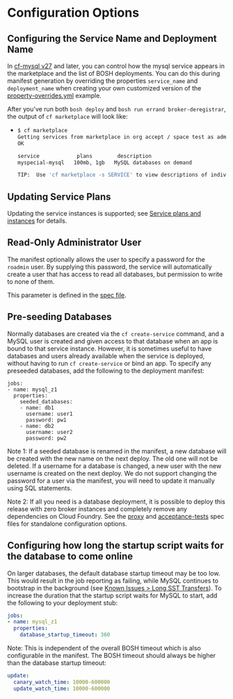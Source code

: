 # Configuration Options

## Configuring the Service Name and Deployment Name
In [cf-mysql v27](https://github.com/cloudfoundry/cf-mysql-release/releases/tag/v27) and later, you can control how the mysql service appears in the marketplace and the list of BOSH deployments. You can do this during manifest generation by overriding the properties `service_name` and `deployment_name` when creating your own customized version of the [property-overrides.yml](https://github.com/cloudfoundry/cf-mysql-release/blob/master/manifest-generation/examples/property-overrides.yml#L22) example.

After you've run both `bosh deploy` and `bosh run errand broker-deregistrar`, the output of `cf marketplace` will look like:

- 
    ```sh
    $ cf marketplace
    Getting services from marketplace in org accept / space test as admin...
    OK
    
    service            plans        description
    myspecial-mysql   100mb, 1gb   MySQL databases on demand
    
    TIP:  Use 'cf marketplace -s SERVICE' to view descriptions of individual plans of a given service.
    ```

## Updating Service Plans

Updating the service instances is supported; see [Service plans and instances](docs/service-plans-instances.md) for details.

## Read-Only Administrator User

The manifest optionally allows the user to specify a password for the `roadmin` user. By supplying this password, the service will automatically create a user that has access to read all databases, but permission to write to none of them.

This parameter is defined in the [spec file](../jobs/mysql/spec).

## Pre-seeding Databases

Normally databases are created via the `cf create-service` command, and
a MySQL user is created and given access to that database when an app is bound to that service instance.
However, it is sometimes useful to have databases and users already available when the service is deployed,
without having to run `cf create-service` or bind an app.
To specify any preseeded databases, add the following to the deployment manifest:

```
jobs:
- name: mysql_z1
  properties:
    seeded_databases:
    - name: db1
      username: user1
      password: pw1
    - name: db2
      username: user2
      password: pw2
```

Note 1: If a seeded database is renamed in the manifest, a new database will be created with the new name on the next deploy. The old one will not be deleted. If a username for a database is changed, a new user with the new username is created on the next deploy. We do not support changing the password for a user via the manifest, you will need to update it manually using SQL statements.

Note 2: If all you need is a database deployment, it is possible to deploy this
release with zero broker instances and completely remove any dependencies on Cloud Foundry.
See the [proxy](jobs/proxy/spec) and [acceptance-tests](jobs/acceptance-tests/spec) spec files for standalone configuration options.

## Configuring how long the startup script waits for the database to come online

On larger databases, the default database startup timeout may be too low.
This would result in the job reporting as failing, while MySQL continues to bootstrap in the background (see [Known Issues > Long SST Transfers](Known-Issues.md#long-sst-transfers)).
To increase the duration that the startup script waits for MySQL to start, add the following to your deployment stub:

```yaml
jobs:
- name: mysql_z1
  properties:
    database_startup_timeout: 360
```

Note: This is independent of the overall BOSH timeout which is also configurable in the manifest. The BOSH timeout should always be higher than the database startup timeout:

```yaml
update:
  canary_watch_time: 10000-600000
  update_watch_time: 10000-600000
```
